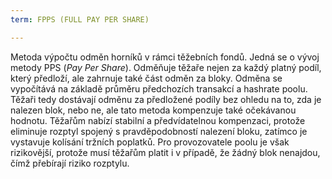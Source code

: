 ```yaml
---
term: FPPS (FULL PAY PER SHARE)

---
```

Metoda výpočtu odměn horníků v rámci těžebních fondů. Jedná se o vývoj metody PPS (*Pay Per Share*). Odměňuje těžaře nejen za každý platný podíl, který předloží, ale zahrnuje také část odměn za bloky. Odměna se vypočítává na základě průměru předchozích transakcí a hashrate poolu. Těžaři tedy dostávají odměnu za předložené podíly bez ohledu na to, zda je nalezen blok, nebo ne, ale tato metoda kompenzuje také očekávanou hodnotu. Těžařům nabízí stabilní a předvídatelnou kompenzaci, protože eliminuje rozptyl spojený s pravděpodobností nalezení bloku, zatímco je vystavuje kolísání tržních poplatků. Pro provozovatele poolu je však rizikovější, protože musí těžařům platit i v případě, že žádný blok nenajdou, čímž přebírají riziko rozptylu.